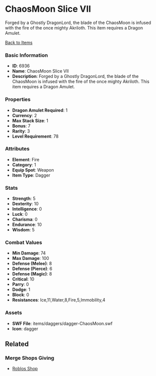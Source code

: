 # ChaosMoon Slice VII

Forged by a Ghostly DragonLord, the blade of the ChaosMoon is infused with the fire of the once mighty Akriloth.
This item requires a Dragon Amulet.

[Back to Items](../items.md)

### Basic Information

- **ID**: 6936
- **Name**: ChaosMoon Slice VII
- **Description**: Forged by a Ghostly DragonLord, the blade of the ChaosMoon is infused with the fire of the once mighty Akriloth.
This item requires a Dragon Amulet.

### Properties

- **Dragon Amulet Required**: 1
- **Currency**: 2
- **Max Stack Size**: 1
- **Bonus**: 7
- **Rarity**: 3
- **Level Requirement**: 78

### Attributes

- **Element**: Fire
- **Category**: 1
- **Equip Spot**: Weapon
- **Item Type**: Dagger

### Stats

- **Strength**: 5
- **Dexterity**: 10
- **Intelligence**: 0
- **Luck**: 0
- **Charisma**: 0
- **Endurance**: 10
- **Wisdom**: 5

### Combat Values

- **Min Damage**: 74
- **Max Damage**: 100
- **Defense (Melee)**: 8
- **Defense (Pierce)**: 6
- **Defense (Magic)**: 8
- **Critical**: 10
- **Parry**: 0
- **Dodge**: 1
- **Block**: 0
- **Resistances**: Ice,11,Water,8,Fire,5,Immobility,4

### Assets

- **SWF File**: items/daggers/dagger-ChaosMoon.swf
- **Icon**: dagger

## Related

### Merge Shops Giving

- [Roblos Shop](../merge-shops/108-roblos-shop.md)

